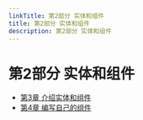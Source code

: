```yaml
---
linkTitle: 第2部分 实体和组件
title: 第2部分 实体和组件
description: 第2部分 实体和组件
---
```

# 第2部分 实体和组件

* [第3章 介绍实体和组件](./ch_3.md)
* [第4章 编写自己的组件](./ch_4.md) 

